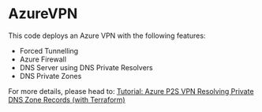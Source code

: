 # AzureVPN

This code deploys an Azure VPN with the following features:
- Forced Tunnelling
- Azure Firewall
- DNS Server using DNS Private Resolvers
- DNS Private Zones

For more details, please head to: [Tutorial: Azure P2S VPN Resolving Private DNS Zone Records (with Terraform)](https://joaosabino.com/tutorial-azure-p2s-vpn-resolving-private-dns-zone-records-with-terraform?showSharer=true)
